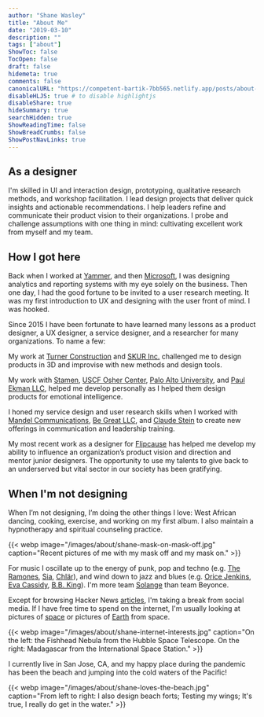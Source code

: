 ```yaml
---
author: "Shane Wasley"
title: "About Me"
date: "2019-03-10"
description: ""
tags: ["about"]
ShowToc: false
TocOpen: false
draft: false
hidemeta: true
comments: false
canonicalURL: "https://competent-bartik-7bb565.netlify.app/posts/about-me"
disableHLJS: true # to disable highlightjs
disableShare: true
hideSummary: true
searchHidden: true
ShowReadingTime: false
ShowBreadCrumbs: false
ShowPostNavLinks: true
---
```


## As a designer

I'm skilled in UI and interaction design, prototyping, qualitative research methods, and workshop facilitation. I lead design projects that deliver quick insights and actionable recommendations. I help leaders refine and communicate their product vision to their organizations. I probe and challenge assumptions with one thing in mind: cultivating excellent work from myself and my team.

## How I got here

Back when I worked at [Yammer](https://www.yammer.com), and then [Microsoft](https://www.microsoft.com/), I was designing analytics and reporting systems with my eye solely on the business. Then one day, I had the good fortune to be invited to a user research meeting. It was my first introduction to UX and designing with the user front of mind. I was hooked.

Since 2015 I have been fortunate to have learned many lessons as a product designer, a UX designer, a service designer, and a researcher for many organizations. To name a few:

My work at [Turner Construction](https://www.turnerconstruction.com) and [SKUR Inc.](https://www.crunchbase.com/organization/skur) challenged me to design products in 3D and improvise with new methods and design tools.

My work with [Stamen](https://stamen.com/), [USCF Osher Center](https://osher.ucsf.edu/), [Palo Alto University](https://www.paloaltou.edu/), and [Paul Ekman LLC](https://www.paulekman.com/), helped me develop personally as I helped them design products for emotional intelligence.

I honed my service design and user research skills when I worked with [Mandel Communications](https://www.mandel.com/), [Be Great LLC](https://begreatllc.com), and [Claude Stein](https://claudestein.com/) to create new offerings in communication and leadership training.

My most recent work as a designer for [Flipcause](https://www.flipcause.com) has helped me develop my ability to influence an organization’s product vision and direction and mentor junior designers. The opportunity to use my talents to give back to an underserved but vital sector in our society has been gratifying.

## When I'm not designing

When I’m not designing, I’m doing the other things I love: West African dancing, cooking, exercise, and working on my first album. I also maintain a hypnotherapy and spiritual counseling practice.

{{< webp image="/images/about/shane-mask-on-mask-off.jpg" caption="Recent pictures of me with my mask off and my mask on." >}}

For music I oscillate up to the energy of punk, pop and techno (e.g. [The Ramones](https://www.youtube.com/watch?v=4ColuiAvNP4), [Sia](https://www.youtube.com/watch?v=GKSRyLdjsPA), [Chlär](https://youtu.be/oku_XeRtC1U?t=1244)), and wind down to jazz and blues (e.g. [Orice Jenkins](https://www.youtube.com/watch?v=HRBnQ35CcgM), [Eva Cassidy](https://www.youtube.com/watch?v=K-X1g-aEeNc), [B.B. King](https://www.youtube.com/watch?v=kpC69qIe02E)). I'm more team [Solange](https://www.youtube.com/watch?v=_W14wK4QGh4) than team Beyonce.

Except for browsing Hacker News [articles](https://news.ycombinator.com/item?id=28942189), I'm taking a break from social media. If I have free time to spend on the internet, I'm usually looking at pictures of [space](https://apod.nasa.gov/apod/ap190731.html) or pictures of [Earth](https://eol.jsc.nasa.gov/Collections/EarthArt/all.htm) from space.

{{< webp image="/images/about/shane-internet-interests.jpg" caption="On the left: the Fishhead Nebula from the Hubble Space Telescope. On the right: Madagascar from the International Space Station." >}}

I currently live in San Jose, CA, and my happy place during the pandemic has been the beach and jumping into the cold waters of the Pacific!

{{< webp image="/images/about/shane-loves-the-beach.jpg" caption="From left to right: I also design beach forts; Testing my wings; It's true, I really do get in the water." >}}